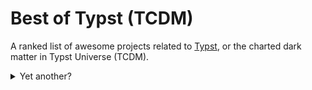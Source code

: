 # Best of Typst (TCDM)

A ranked list of awesome projects related to [Typst](https://typst.app/home), or the charted dark matter in Typst Universe (TCDM).

<details>
<summary>Yet another?</summary>

- The [official Universe](https://typst.app/universe) covers [packages](https://typst.app/universe/search/?kind=packages) and [templates](https://typst.app/universe/search/?kind=templates), while TCDM covers the others.

- Unlike [awesome-typst](https://github.com/qjcg/awesome-typst), TCDM ranks project by a project-quality score, which is calculated based on various metrics automatically collected from GitHub and various package managers. In addition, inactive projects will be automatically hidden in TCDM.

</details>
